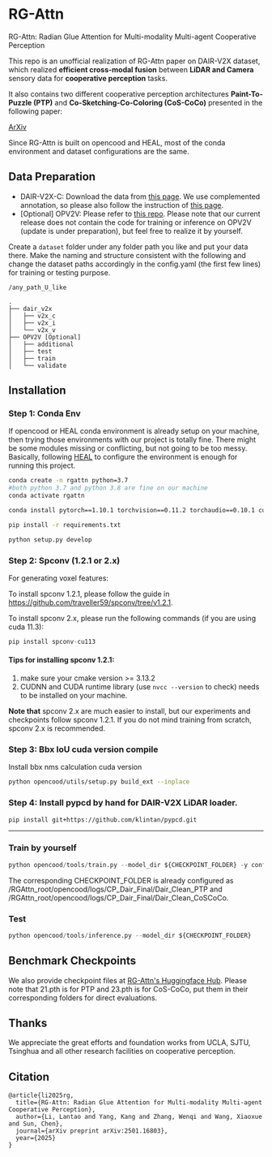 # RG-Attn
RG-Attn: Radian Glue Attention for Multi-modality Multi-agent Cooperative Perception

This repo is an unofficial realization of RG-Attn paper on DAIR-V2X dataset, which realized **efficient cross-modal fusion** between **LiDAR and Camera** sensory data for **cooperative perception** tasks.

It also contains two different cooperative perception architectures **Paint-To-Puzzle (PTP)** and **Co-Sketching-Co-Coloring (CoS-CoCo)** presented in the following paper:

[ArXiv](https://arxiv.org/abs/2501.16803)

Since RG-Attn is built on opencood and HEAL, most of the conda environment and dataset configurations are the same.

## Data Preparation
- DAIR-V2X-C: Download the data from [this page](https://thudair.baai.ac.cn/index). We use complemented annotation, so please also follow the instruction of [this page](https://siheng-chen.github.io/dataset/dair-v2x-c-complemented/).
- [Optional] OPV2V: Please refer to [this repo](https://github.com/DerrickXuNu/OpenCOOD). Please note that our current release does not contain the code for training or inference on OPV2V (update is under preparation), but feel free to realize it by yourself.

Create a `dataset` folder under any folder path you like and put your data there. Make the naming and structure consistent with the following and change the dataset paths accordingly in the config.yaml (the first few lines) for training or testing purpose.
```
/any_path_U_like

.
├── dair_v2x
│   ├── v2x_c
│   ├── v2x_i
│   └── v2x_v
├── OPV2V [Optional]
│   ├── additional
│   ├── test
│   ├── train
│   └── validate
```


## Installation
### Step 1: Conda Env
If opencood or HEAL conda environment is already setup on your machine, then trying those environments with our project is totally fine. There might be some modules missing or conflicting, but not going to be too messy. Basically, following [HEAL](https://github.com/yifanlu0227/HEAL) to configure the environment is enough for running this project.

```bash
conda create -n rgattn python=3.7
#both python 3.7 and python 3.8 are fine on our machine
conda activate rgattn

conda install pytorch==1.10.1 torchvision==0.11.2 torchaudio==0.10.1 cudatoolkit=11.3 -c pytorch -c conda-forge

pip install -r requirements.txt

python setup.py develop
```

### Step 2: Spconv (1.2.1 or 2.x)
For generating voxel features:

To install spconv 1.2.1, please follow the guide in https://github.com/traveller59/spconv/tree/v1.2.1.

To install spconv 2.x, please run the following commands (if you are using cuda 11.3):
```python
pip install spconv-cu113
```
#### Tips for installing spconv 1.2.1:
1. make sure your cmake version >= 3.13.2
2. CUDNN and CUDA runtime library (use `nvcc --version` to check) needs to be installed on your machine.

**Note that** spconv 2.x are much easier to install, but our experiments and checkpoints follow spconv 1.2.1. If you do not mind training from scratch, spconv 2.x is recommended.

### Step 3: Bbx IoU cuda version compile
Install bbx nms calculation cuda version

```bash
python opencood/utils/setup.py build_ext --inplace
```

### Step 4: Install pypcd by hand for DAIR-V2X LiDAR loader.

``` bash
pip install git+https://github.com/klintan/pypcd.git
```

---
### Train by yourself
```python
python opencood/tools/train.py --model_dir ${CHECKPOINT_FOLDER} -y config.yaml
```

The corresponding CHECKPOINT_FOLDER is already configured as /RGAttn_root/opencood/logs/CP_Dair_Final/Dair_Clean_PTP and /RGAttn_root/opencood/logs/CP_Dair_Final/Dair_Clean_CoSCoCo.

### Test
```python
python opencood/tools/inference.py --model_dir ${CHECKPOINT_FOLDER}
```

## Benchmark Checkpoints
We also provide checkpoint files at [RG-Attn's Huggingface Hub](https://huggingface.co/LLT007/RG-Attn/tree/main).
Please note that 21.pth is for PTP and 23.pth is for CoS-CoCo, put them in their corresponding folders for direct evaluations.

## Thanks
We appreciate the great efforts and foundation works from UCLA, SJTU, Tsinghua and all other research facilities on cooperative perception.

## Citation
```
@article{li2025rg,
  title={RG-Attn: Radian Glue Attention for Multi-modality Multi-agent Cooperative Perception},
  author={Li, Lantao and Yang, Kang and Zhang, Wenqi and Wang, Xiaoxue and Sun, Chen},
  journal={arXiv preprint arXiv:2501.16803},
  year={2025}
}
```
